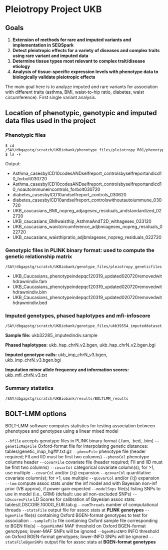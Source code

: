 # Pleiotropy Project UKB

## **Goals**

1. **Extension of methods for rare and imputed variants and implementation in SEQSpark**
2. **Detect pleiotropic effects for a variety of diseases and complex traits using rare variant and imputed data**
3. **Determine tissue types most relevant to complex trait/disease etiology**
4. **Analysis of tissue-specific expression levels with phenotype data to biologically validate pleiotropic effects**

The main goal here is to analyze imputed and rare variants for association with different traits (asthma, BMI, waist-to-hip ratio, diabetes, waist circumference). First single variant analysis. 

## Location of phenotypic, genotypic and imputed data files used in the project

### Phenotypic files
```
$ cd /SAY/dbgapstg/scratch/UKBiobank/phenotype_files/pleiotropy_R01/phenotypesforanalysis
$ ls -F
```
Output: 
*  Asthma_casesbyICD10codesANDselfreport_controlsbyselfreportandicd10_forbolt030720
*  Asthma_casesbyICD10codesANDselfreport_controlsbyselfreportandicd10_noautoimmuneincontrols_forbolt030720
*  diabetes_casesbyICD10andselfreport_controls_030620
*  diabetes_casesbyICD10andselfreport_controlswithoutautoiummune_030720
*  UKB_caucasians_BMI_nopreg_adjagesex_residuals_andstandardized_022720
*  UKB_caucasians_BMIwaisthip_AsthmaAndT2D_withagesex_033120
*  UKB_caucasians_waistcircumference_adjbmiagesex_nopreg_residuals_022720
*  UKB_caucasians_waisthipratio_adjbmiagesex_nopreg_residuals_022720

### Genotypic files in PLINK binary format: used to compute the genetic relationship matrix

```
/SAY/dbgapstg/scratch/UKBiobank/genotype_files/pleiotropy_geneticfiles
```
* UKB_Caucasians_phenotypeindepqc120319_updated020720removedwithdrawnindiv.fam
* UKB_Caucasians_phenotypeindepqc120319_updated020720removedwithdrawnindiv.bim
* UKB_Caucasians_phenotypeindepqc120319_updated020720removedwithdrawnindiv.bed

### Imputed genotypes, phased haplotypes and mfi-infoscore

```
/SAY/dbgapstg/scratch/UKBiobank/genotype_files/ukb39554_imputeddataset
```

**Sample file:** ukb32285_imputedindiv.sample

**Phased haplotypes:** ukb_hap_chrN_v2.bgen, ukb_hap_chrN_v2.bgen.bgi

**Imputed genotype calls:** ukb_imp_chrN_v3.bgen, ukb_imp_chrN_v3.bgen.bgi

**Imputation minor allele frequency and information scores:** ukb_mfi_chrN_v3.txt

### Summary statistics

`/SAY/dbgapstg/scratch/UKBiobank/results/BOLTLMM_results`

## BOLT-LMM options 

BOLT-LMM software computes statistics for testing association between phenotypes and genotypes using a linear mixed model

`--bfile` accepts genotype files in PLINK binary format (.fam, .bed, .bim)
`--geneticMapFile` Oxford-format file for interpolating genetic distances: tables/genetic_map_hg##.txt.gz
`--phenoFile` phenotype file (header required; FII and IID must be first two columns)
`--phenoCol` phenotype columns header
`--covarFile` covariate file (header required; FII and IID must be first two columns)
`--covarCol` categorical covariate column(s); for >1, use multiple `--covarCol` and/or {i:j} expansion
`--qcovarCol` quantitative covariate column(s); for  >1, use multiple `--qCovarCol` and/or {i:j} expansion
`--lmm` compute assoc stats under the inf model and with Bayesian non-inf prior (VB approx), if power gain expected
`--modelSnps` file(s) listing SNPs to use in model (i.e., GRM) (default: use all non-excluded SNPs)
`--LDscoresFile` LD Scores for calibration of Bayesian assoc stats: tables/LDSCORE.1000G_EUR.tab.g
`--numThreads` number of computational threads
`--statsFile` output file for assoc stats at **PLINK genotypes**
`--bgenFile` file(s) containing Oxford BGEN-format genotypes to test for association
`--sampleFile` file containing Oxford sample file corresponding to BGEN file(s)
`--bgenMinMAF` MAF threshold on Oxford BGEN-format genotypes; lower-MAF SNPs will be ignored
`--bgenMinINFO` INFO threshold on Oxford BGEN-format genotypes; lower-INFO SNPs will be ignored
`--statsFileBgenSNPs` output file for assoc stats at **BGEN-format genotypes**
